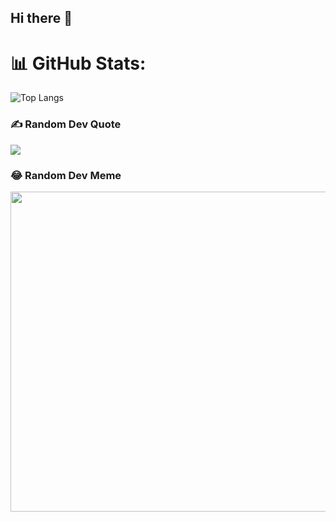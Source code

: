 ## Hi there 👋

# 📊 GitHub Stats:
![Top Langs](https://github-readme-stats.vercel.app/api/top-langs/?username=diegargon&hide_progress=true)
### ✍️ Random Dev Quote
![](https://quotes-github-readme.vercel.app/api?type=horizontal&theme=dark)

### 😂 Random Dev Meme
<img src="https://random-memer.herokuapp.com/" width="512px"/>
